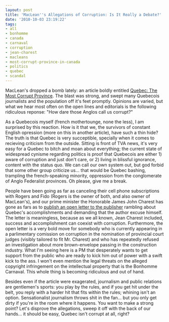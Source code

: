 ```yaml
---
layout: post
title: 'MacLean''s Allegations of Corruption: Is It Really a Debate?'
date: '2010-10-03 23:19:22'
tags:
- all
- bonhomme
- canada
- carnaval
- corruption
- jean-charest
- macleans
- most-corrupt-province-in-canada
- politics
- quebec
- scandal
---
```


MacLean's dropped a bomb lately: an article boldly entitled <a href="http://www2.macleans.ca/2010/09/24/the-most-corrupt-province/">Quebec: The Most Corrupt Province</a>. The blast was strong, and swept many Quebecois journalists and the population off it's feet promptly. Opinions are varied, but what we hear most often on the open lines and editorials is the following ridiculous reponse: "How dare those Anglos call us corrupt?"

As a Quebecois myself (french mothertounge, none the less), I am surprised by this reaction. How is it that we, the survivors of constant English opression (more on this in another article), have such a thin hide? The truth is that Quebec is very succeptible, specially when it comes to recieving criticism from the outside. Sitting is front of TVA news, it's very easy for a Quebec to bitch and moan about everything; the current state of widespread cynisme regarding politics is proof that Quebecois are either 1) aware of corruption and just don't care, or 2) living in blissful ignorance, content with the status quo. We can call our own system out, but god forbid that some other group criticize us... that would be Quebec bashing, trampling the french-speaking minority, oppression from the conglomerate of Anglo Federalist provinces. Oh please, give me a break. 

People have been going as far as canceling their cell phone subscriptions with Rogers and Fido (Rogers is the owner of both, and also owner of MacLean's), and our prime minister the Honorable James John Charest has gone as fars as to <a href="http://www.plq.org/doc/Lettre_JCharest_Macleans.pdf">publish an open letter to the publisher</a> rambling about Quebec's accomplishments and demanding that the author excuse himself. The letter is meaningless, because as we all known, Jean Charest included, success and accomplishment can coexist with corruption. Furthermore, the open letter is a very bold move for somebody who is currently appearing in a parlimentary comission on corruption in the nomination of provincial court judges (visibly tailored to fit Mr. Charest) and who has repeatedly refused an investigation about more brown-envelope passing in the construction industry. What I'm seeing here is a PM that desperately wants to get support from the public who are ready to kick him out of power with a swift kick to the ass. I won't even mention the legal threats on the alleged copyright infringement on the intellectual property that is the Bonhomme Carnaval. This whole thing is becoming ridiculous and out of hand. 

Besides even if the article were exagerated, journalism and public relations are gentlemen's sports: you play by the rules, and if you get hit under the belt, you reply with a harder hit that fits within the rules; whining isn't an option. Sensationalist journalism throws shit in the fan... but you only get dirty if you're in the room where it happens. You want to make a strong point? Let's disprove the allegations, sweep it off with the back of our hands... it should be easy, Quebec isn't corrupt at all, right?